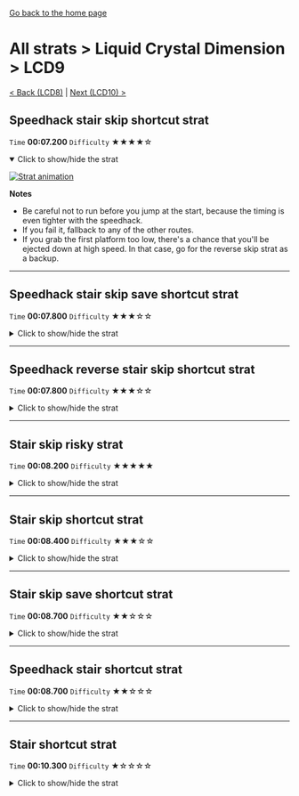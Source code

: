 [Go back to the home page](https://github.com/Doublevil/scbspeedrun)

# All strats > Liquid Crystal Dimension > LCD9

[< Back (LCD8)](https://github.com/Doublevil/scbspeedrun/blob/main/levels/all_lvl/LCD/LCD8.md) | [Next (LCD10) >](https://github.com/Doublevil/scbspeedrun/blob/main/levels/all_lvl/LCD/LCD10.md)

## Speedhack stair skip shortcut strat

`Time` **00:07.200** `Difficulty` ★★★★☆
<details open>
  <summary>Click to show/hide the strat</summary>

  [![Strat animation](https://github.com/Doublevil/scbspeedrun/blob/main/media/levels/LCD/LCD9_S_StairSkip.webp)](https://github.com/Doublevil/scbspeedrun/blob/main/media/levels/LCD/LCD9_S_StairSkip.mp4?raw=true)

  **Notes**
  - Be careful not to run before you jump at the start, because the timing is even tighter with the speedhack.
  - If you fail it, fallback to any of the other routes.
  - If you grab the first platform too low, there's a chance that you'll be ejected down at high speed. In that case, go for the reverse skip strat as a backup.
</details>

---
## Speedhack stair skip save shortcut strat

`Time` **00:07.800** `Difficulty` ★★★☆☆
<details>
  <summary>Click to show/hide the strat</summary>

  [![Strat animation](https://github.com/Doublevil/scbspeedrun/blob/main/media/levels/LCD/LCD9_S_StairSkipSave.webp)](https://github.com/Doublevil/scbspeedrun/blob/main/media/levels/LCD/LCD9_S_StairSkipSave.mp4?raw=true)

  **Notes**
  - This can be used to recover from a failed stair skip, or as an easier alternative.
</details>

---
## Speedhack reverse stair skip shortcut strat

`Time` **00:07.800** `Difficulty` ★★★☆☆
<details>
  <summary>Click to show/hide the strat</summary>

  [![Strat animation](https://github.com/Doublevil/scbspeedrun/blob/main/media/levels/LCD/LCD9_S_ReverseStairSkip.webp)](https://github.com/Doublevil/scbspeedrun/blob/main/media/levels/LCD/LCD9_S_ReverseStairSkip.mp4?raw=true)

  **Notes**
  - This can be used to recover from a failed stair skip, or as an easier alternative.
</details>

---
## Stair skip risky strat

`Time` **00:08.200** `Difficulty` ★★★★★
<details>
  <summary>Click to show/hide the strat</summary>

  [![Strat animation](https://github.com/Doublevil/scbspeedrun/blob/main/media/levels/LCD/LCD9_RiskyStrat.webp)](https://github.com/Doublevil/scbspeedrun/blob/main/media/levels/LCD/LCD9_RiskyStrat.mp4?raw=true)

  **Notes**
  - Going through the shortcut instead of doing this at the end is way safer and almost as fast.
</details>

---
## Stair skip shortcut strat

`Time` **00:08.400** `Difficulty` ★★★☆☆
<details>
  <summary>Click to show/hide the strat</summary>

  [![Strat animation](https://github.com/Doublevil/scbspeedrun/blob/main/media/levels/LCD/LCD9_StairSkip.webp)](https://github.com/Doublevil/scbspeedrun/blob/main/media/levels/LCD/LCD9_StairSkip.mp4?raw=true)

  **Notes**
  - The platform you have to reach to skip the stairs is very high, so you might want to take a few steps left to get enough air time to reach peak height before double-jumping and switching to ink.
</details>

---
## Stair skip save shortcut strat

`Time` **00:08.700** `Difficulty` ★★☆☆☆
<details>
  <summary>Click to show/hide the strat</summary>

  [![Strat animation](https://github.com/Doublevil/scbspeedrun/blob/main/media/levels/LCD/LCD9_StairSkipSave.webp)](https://github.com/Doublevil/scbspeedrun/blob/main/media/levels/LCD/LCD9_StairSkipSave.mp4?raw=true)

  **Notes**
  - Use this one if you can't reach the platform to get the full stair skip, or if you don't feel confident enough to get the timing of the stair skip right.
</details>

---
## Speedhack stair shortcut strat

`Time` **00:08.700** `Difficulty` ★★☆☆☆
<details>
  <summary>Click to show/hide the strat</summary>

  [![Strat animation](https://github.com/Doublevil/scbspeedrun/blob/main/media/levels/LCD/LCD9_S_Strat.webp)](https://github.com/Doublevil/scbspeedrun/blob/main/media/levels/LCD/LCD9_S_Strat.mp4?raw=true)

  **Notes**
  - The difficult part here with the speedhack is stabilizing between the two ink glitch rectangles at the start, just because the speedhack is so fast.
</details>

---
## Stair shortcut strat

`Time` **00:10.300** `Difficulty` ★☆☆☆☆
<details>
  <summary>Click to show/hide the strat</summary>

  [![Strat animation](https://github.com/Doublevil/scbspeedrun/blob/main/media/levels/LCD/LCD9_Strat.webp)](https://github.com/Doublevil/scbspeedrun/blob/main/media/levels/LCD/LCD9_Strat.mp4?raw=true)

  **Notes**
  - In the section above the roof, dashing optimally so that you get corner boosts or just touch a surface to regen your dashes saves a bit more time.
</details>
